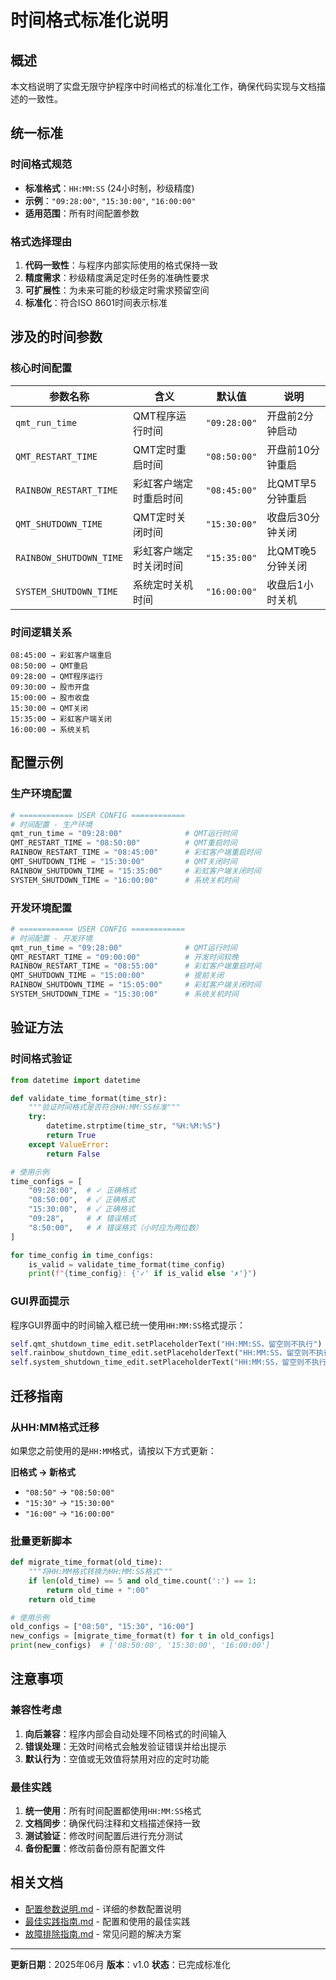 # 时间格式标准化说明

## 概述

本文档说明了实盘无限守护程序中时间格式的标准化工作，确保代码实现与文档描述的一致性。

## 统一标准

### 时间格式规范
- **标准格式**：`HH:MM:SS` (24小时制，秒级精度)
- **示例**：`"09:28:00"`, `"15:30:00"`, `"16:00:00"`
- **适用范围**：所有时间配置参数

### 格式选择理由
1. **代码一致性**：与程序内部实际使用的格式保持一致
2. **精度需求**：秒级精度满足定时任务的准确性要求
3. **可扩展性**：为未来可能的秒级定时需求预留空间
4. **标准化**：符合ISO 8601时间表示标准

## 涉及的时间参数

### 核心时间配置
| 参数名称 | 含义 | 默认值 | 说明 |
|---------|------|--------|------|
| `qmt_run_time` | QMT程序运行时间 | `"09:28:00"` | 开盘前2分钟启动 |
| `QMT_RESTART_TIME` | QMT定时重启时间 | `"08:50:00"` | 开盘前10分钟重启 |
| `RAINBOW_RESTART_TIME` | 彩虹客户端定时重启时间 | `"08:45:00"` | 比QMT早5分钟重启 |
| `QMT_SHUTDOWN_TIME` | QMT定时关闭时间 | `"15:30:00"` | 收盘后30分钟关闭 |
| `RAINBOW_SHUTDOWN_TIME` | 彩虹客户端定时关闭时间 | `"15:35:00"` | 比QMT晚5分钟关闭 |
| `SYSTEM_SHUTDOWN_TIME` | 系统定时关机时间 | `"16:00:00"` | 收盘后1小时关机 |

### 时间逻辑关系
```
08:45:00 → 彩虹客户端重启
08:50:00 → QMT重启
09:28:00 → QMT程序运行
09:30:00 → 股市开盘
15:00:00 → 股市收盘
15:30:00 → QMT关闭
15:35:00 → 彩虹客户端关闭
16:00:00 → 系统关机
```

## 配置示例

### 生产环境配置
```python
# ============ USER CONFIG ============
# 时间配置 - 生产环境
qmt_run_time = "09:28:00"              # QMT运行时间
QMT_RESTART_TIME = "08:50:00"          # QMT重启时间
RAINBOW_RESTART_TIME = "08:45:00"      # 彩虹客户端重启时间
QMT_SHUTDOWN_TIME = "15:30:00"         # QMT关闭时间
RAINBOW_SHUTDOWN_TIME = "15:35:00"     # 彩虹客户端关闭时间
SYSTEM_SHUTDOWN_TIME = "16:00:00"      # 系统关机时间
```

### 开发环境配置
```python
# ============ USER CONFIG ============
# 时间配置 - 开发环境
qmt_run_time = "09:28:00"              # QMT运行时间
QMT_RESTART_TIME = "09:00:00"          # 开发时间较晚
RAINBOW_RESTART_TIME = "08:55:00"      # 彩虹客户端重启时间
QMT_SHUTDOWN_TIME = "15:00:00"         # 提前关闭
RAINBOW_SHUTDOWN_TIME = "15:05:00"     # 彩虹客户端关闭时间
SYSTEM_SHUTDOWN_TIME = "15:30:00"      # 系统关机时间
```

## 验证方法

### 时间格式验证
```python
from datetime import datetime

def validate_time_format(time_str):
    """验证时间格式是否符合HH:MM:SS标准"""
    try:
        datetime.strptime(time_str, "%H:%M:%S")
        return True
    except ValueError:
        return False

# 使用示例
time_configs = [
    "09:28:00",  # ✓ 正确格式
    "08:50:00",  # ✓ 正确格式
    "15:30:00",  # ✓ 正确格式
    "09:28",     # ✗ 错误格式
    "8:50:00",   # ✗ 错误格式（小时应为两位数）
]

for time_config in time_configs:
    is_valid = validate_time_format(time_config)
    print(f"{time_config}: {'✓' if is_valid else '✗'}")
```

### GUI界面提示
程序GUI界面中的时间输入框已统一使用`HH:MM:SS`格式提示：
```python
self.qmt_shutdown_time_edit.setPlaceholderText("HH:MM:SS，留空则不执行")
self.rainbow_shutdown_time_edit.setPlaceholderText("HH:MM:SS，留空则不执行")
self.system_shutdown_time_edit.setPlaceholderText("HH:MM:SS，留空则不执行")
```

## 迁移指南

### 从HH:MM格式迁移
如果您之前使用的是`HH:MM`格式，请按以下方式更新：

**旧格式 → 新格式**
- `"08:50"` → `"08:50:00"`
- `"15:30"` → `"15:30:00"`
- `"16:00"` → `"16:00:00"`

### 批量更新脚本
```python
def migrate_time_format(old_time):
    """将HH:MM格式转换为HH:MM:SS格式"""
    if len(old_time) == 5 and old_time.count(':') == 1:
        return old_time + ":00"
    return old_time

# 使用示例
old_configs = ["08:50", "15:30", "16:00"]
new_configs = [migrate_time_format(t) for t in old_configs]
print(new_configs)  # ['08:50:00', '15:30:00', '16:00:00']
```

## 注意事项

### 兼容性考虑
1. **向后兼容**：程序内部会自动处理不同格式的时间输入
2. **错误处理**：无效时间格式会触发验证错误并给出提示
3. **默认行为**：空值或无效值将禁用对应的定时功能

### 最佳实践
1. **统一使用**：所有时间配置都使用`HH:MM:SS`格式
2. **文档同步**：确保代码注释和文档描述保持一致
3. **测试验证**：修改时间配置后进行充分测试
4. **备份配置**：修改前备份原有配置文件

## 相关文档

- [配置参数说明.md](./配置参数说明.md) - 详细的参数配置说明
- [最佳实践指南.md](./最佳实践指南.md) - 配置和使用的最佳实践
- [故障排除指南.md](./故障排除指南.md) - 常见问题的解决方案

---

**更新日期**：2025年06月
**版本**：v1.0
**状态**：已完成标准化